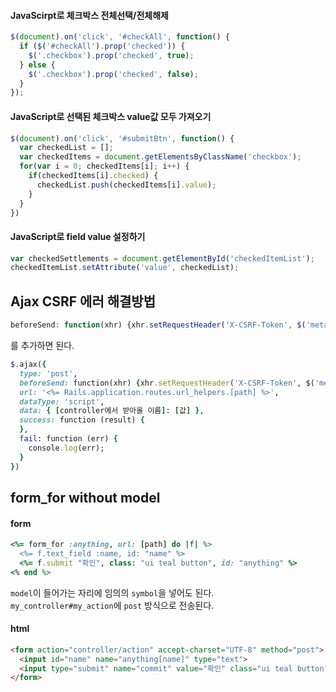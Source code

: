 #### JavaScirpt로 체크박스 전체선택/전체해제
```javascript
$(document).on('click', '#checkAll', function() {
  if ($('#checkAll').prop('checked')) {
    $('.checkbox').prop('checked', true);
  } else {
    $('.checkbox').prop('checked', false);
  }
});
```
#### JavaScript로 선택된 체크박스 value값 모두 가져오기
```javascript
$(document).on('click', '#submitBtn', function() {
  var checkedList = [];   
  var checkedItems = document.getElementsByClassName('checkbox');
  for(var i = 0; checkedItems[i]; i++) {     
    if(checkedItems[i].checked) {
      checkedList.push(checkedItems[i].value);
    }
  }
})
```
#### JavaScript로 field value 설정하기
```javascript
var checkedSettlements = document.getElementById('checkedItemList');
checkedItemList.setAttribute('value', checkedList);
```

## Ajax CSRF 에러 해결방법
```javascript
beforeSend: function(xhr) {xhr.setRequestHeader('X-CSRF-Token', $('meta[name="csrf-token"]').attr('content'))},
```
를 추가하면 된다.  
```ruby
$.ajax({
  type: 'post',
  beforeSend: function(xhr) {xhr.setRequestHeader('X-CSRF-Token', $('meta[name="csrf-token"]').attr('content'))},
  url: '<%= Rails.application.routes.url_helpers.[path] %>',
  dataType: 'script',
  data: { [controller에서 받아올 이름]: [값] },
  success: function (result) {   
  },
  fail: function (err) {         
    console.log(err);   
  }
})
```

## form_for without model
#### form
```ruby
<%= form_for :anything, url: [path] do |f| %>
  <%= f.text_field :name, id: "name" %>
  <%= f.submit "확인", class: "ui teal button", id: "anything" %>
<% end %>
```
`model`이 들어가는 자리에 임의의 `symbol`을 넣어도 된다.  
`my_controller#my_action`에 `post` 방식으로 전송된다.  
#### html
```html
<form action="controller/action" accept-charset="UTF-8" method="post">
  <input id="name" name="anything[name]" type="text">
  <input type="submit" name="commit" value="확인" class="ui teal button" id="anything">
</form>
```
